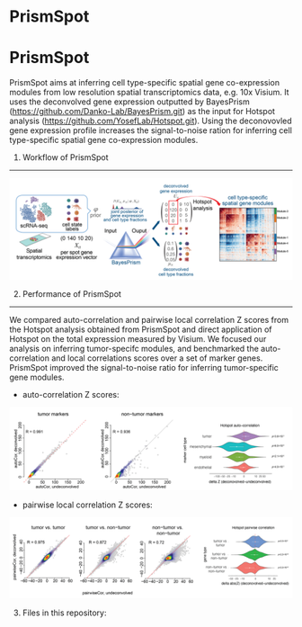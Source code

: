 # PrismSpot

PrismSpot
========

PrismSpot aims at inferring cell type-specific spatial gene co-expression modules from low resolution spatial transcriptomics data, e.g. 10x Visium. It uses the deconvolved gene expression outputted by BayesPrism (https://github.com/Danko-Lab/BayesPrism.git) as the input for Hotspot analysis (https://github.com/YosefLab/Hotspot.git). Using the deconovovled gene expression profile increases the signal-to-noise ration for inferring cell type-specific spatial gene co-expression modules.

1. Workflow of PrismSpot
--------
<img src="img/img1.png">

2. Performance of PrismSpot
--------
We compared auto-correlation and pairwise local correlation Z scores from the Hotspot analysis obtained from PrismSpot and direct application of Hotspot on the total expression measured by Visium. We focused our analysis on inferring tumor-specifc modules, and benchmarked the auto-correlation and local correlations scores over a set of marker genes. PrismSpot improved the signal-to-noise ratio for inferring tumor-specific gene modules. 

* auto-correlation Z scores:
<img src="img/img2.png">

* pairwise local correlation Z scores:
<img src="img/img3.png">

3. Files in this repository:
